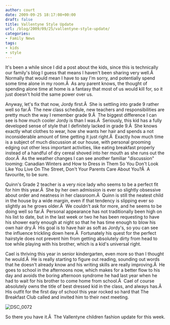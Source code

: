 ```yaml
---
author: court
date: 2009-09-25 18:17:08+00:00
draft: false
title: Vallentyne Style Update
url: /blog/2009/09/25/vallentyne-style-update/
categories:
- Family News
tags:
- kids
- style
---
```


It's been a while since I did a post about the kids, since this is technically our family's blog I guess that means I haven't been sharing very well.Â  Normally that would mean I have to say I'm sorry, and potentially spend some time alone in my room.Â  As any parent knows, the thought of spending alone time at home is a fantasy that most of us would kill for, so it just doesn't hold the same power over us.

Anyway, let's fix that now, Jordy first.Â  She is settling into grade 9 rather well so far.Â  The new class schedule, new teachers and responsibilities are pretty much the way I remember grade 9.Â  The biggest difference I can see is how much cooler Jordy is than I was.Â  Seriously, this kid has a fully developed sense of style that I definitely lacked in grade 9.Â  She knows exactly what clothes to wear, how she wants her hair and spends a not inconsiderable amount of time getting it just right.Â  Exactly how much time is a subject of much discussion at our house, with personal grooming edging out other less important activities, like eating breakfast properly instead of a handful of dry cereal shoved into her mouth as she runs out the door.Â  As the weather changes I can see another familiar "discussion" looming: Canadian Winters and How to Dress in Them So You Don't Look Like You Live On The Street, Don't Your Parents Care About You?Â  A favourite, to be sure.

Quinn's Grade 2 teacher is a very nice lady who seems to be a perfect fit for him this year.Â  She by her own admission is ever so slightly obsessive about order and neatness in her classroom.Â  Quinn is still the neatest child in the house by a wide margin, even if that tendency is slipping ever so slightly as he grows older.Â  We couldn't ask for more, and he seems to be doing well so far.Â  Personal appearance has not traditionally been high on his list to date, but in the last week or two he has been requesting to have his shower early enough at night so that he has time enough to blow his own hair dry.Â  His goal is to have hair as soft as Jordy's, so you can see the influence trickling down here.Â  Fortunately his quest for the perfect hairstyle does not prevent him from getting absolutely dirty from head to toe while playing with his brother, which is a kid's universal right.

Cael is thriving this year in senior kindergarten, even more so than I thought he would.Â  He is really starting to figure out reading, sounding out words that he doesn't already know and his writing skills are really improving.Â  He goes to school in the afternoons now, which makes for a better flow to his day and avoids the boring afternoon syndrome he had last year when he had to wait for his brother to come home from school.Â  Cael of course absolutely owns the title of best dressed kid in the class, and always has.Â  His outfit for the first day of school this year rocked so hard that The Breakfast Club called and invited him to their next meeting.

![DSC_0072](http://www.vallentyne.com/blog/wp-content/uploads/2009/09/DSC_0072.jpg)


So there you have it.Â  The Vallentyne children fashion update for this week.
